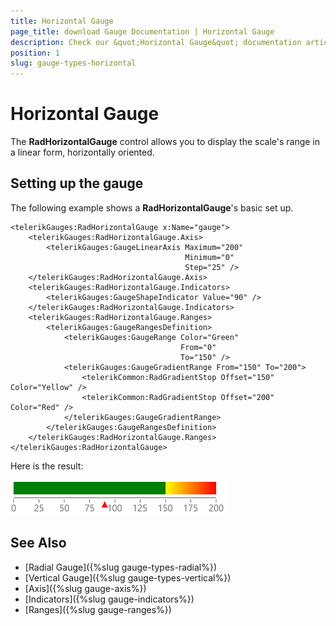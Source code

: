 ```yaml
---
title: Horizontal Gauge
page_title: download Gauge Documentation | Horizontal Gauge
description: Check our &quot;Horizontal Gauge&quot; documentation article for Telerik Gauge for download control.
position: 1
slug: gauge-types-horizontal
---
```


# Horizontal Gauge

The **RadHorizontalGauge** control allows you to display the scale's range in a linear form, horizontally oriented.

## Setting up the gauge

The following example shows a **RadHorizontalGauge**'s basic set up.

```XAML
<telerikGauges:RadHorizontalGauge x:Name="gauge">
    <telerikGauges:RadHorizontalGauge.Axis>
        <telerikGauges:GaugeLinearAxis Maximum="200"
                                       Minimum="0"
                                       Step="25" />
    </telerikGauges:RadHorizontalGauge.Axis>
    <telerikGauges:RadHorizontalGauge.Indicators>
        <telerikGauges:GaugeShapeIndicator Value="90" />
    </telerikGauges:RadHorizontalGauge.Indicators>
    <telerikGauges:RadHorizontalGauge.Ranges>
        <telerikGauges:GaugeRangesDefinition>
            <telerikGauges:GaugeRange Color="Green"
                                      From="0"
                                      To="150" />
            <telerikGauges:GaugeGradientRange From="150" To="200">
                <telerikCommon:RadGradientStop Offset="150" Color="Yellow" />
                <telerikCommon:RadGradientStop Offset="200" Color="Red" />
            </telerikGauges:GaugeGradientRange>
        </telerikGauges:GaugeRangesDefinition>
    </telerikGauges:RadHorizontalGauge.Ranges>
</telerikGauges:RadHorizontalGauge>
```

Here is the result:

![Radial gauge example](../images/gauge-types-horizontal-gauge-0.png) 

## See Also

- [Radial Gauge]({%slug gauge-types-radial%})
- [Vertical Gauge]({%slug gauge-types-vertical%})
- [Axis]({%slug gauge-axis%})
- [Indicators]({%slug gauge-indicators%})
- [Ranges]({%slug gauge-ranges%})